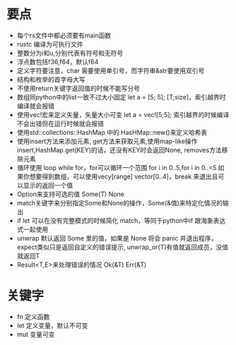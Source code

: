 # 要点
- 每个rs文件中都必须要有main函数
- rustc 编译为可执行文件
- 整数分为i和u,分别代表有符号和无符号
- 浮点数包括f36,f64，默认f64
- 定义字符要注意，char 需要使用单引号，而字符串&str要使用双引号
- 结构和枚举的首字母大写
- 不使用return关键字返回值的时候不能写分号
- 数组同python中的list一致不过大小固定 let a = [5; 5]; [T;size]，索引越界时编译就会报错
- 使用vec!宏来定义矢量，矢量大小可变 let a = vec![5;5]; 索引越界的时候编译不会出错但在运行时候就会报错
- 使用std::collections::HashMap 中的 HasHMap::new()来定义哈希表
- 使用insert方法来添加元素, get方法来获取元素,使用map-like操作insert,HashMap.get(KEY)的话，还没有KEY时会返回None, removes方法移除元素
- 循环使用 loop while for，for可以循环一个范围 for i in 0..5,for i in 0..=5.如果你想要得到数组，可以使用vecy[range]  vector[0..4]，break 来退出且可以显示的返回一个值
- Option<T>来支持可选的值 Some(T) None
- match关键字来分别指定Some和None的操作，Some(&值)来特定化情况的输出
- if let 可以在没有完整模式的时候简化 match，等同于python中if 跟海象表达式一起使用
- unwrap 默认返回 Some 里的值，如果是 None 将会 panic 并退出程序，expect类似只是返回自定义的错误提示, unwrap_or(T)有值就返回成员，没值就返回T
- Result<T,E>来处理错误的情况 Ok(&T) Err(&T)


# 关键字
- fn 定义函数
- let 定义变量，默认不可变
- mut 变量可变